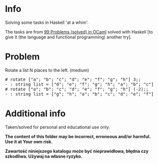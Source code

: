 # Info

Solving some tasks in Haskell 'at a whim'.

The tasks are from [99 Problems (solved) in OCaml](https://v2.ocaml.org/learn/tutorials/99problems.html) solved with Haskell [to give it (the language and functional programming) another try].

# Problem

Rotate a list N places to the left. (medium)

<pre>
# rotate ["a"; "b"; "c"; "d"; "e"; "f"; "g"; "h"] 3;;
- : string list = ["d"; "e"; "f"; "g"; "h"; "a"; "b"; "c"]
# rotate ["a"; "b"; "c"; "d"; "e"; "f"; "g"; "h"] (-2);;
- : string list = ["g"; "h"; "a"; "b"; "c"; "d"; "e"; "f"]
</pre>

# Additional info

Taken/solved for personal and educational use only.

**The content of this folder may be incorrect, erroneous and/or harmful. Use it at Your own risk.**

**Zawartość niniejszego katalogu może być nieprawidłowa, błędna czy szkodliwa. Używaj na własne ryzyko.**

